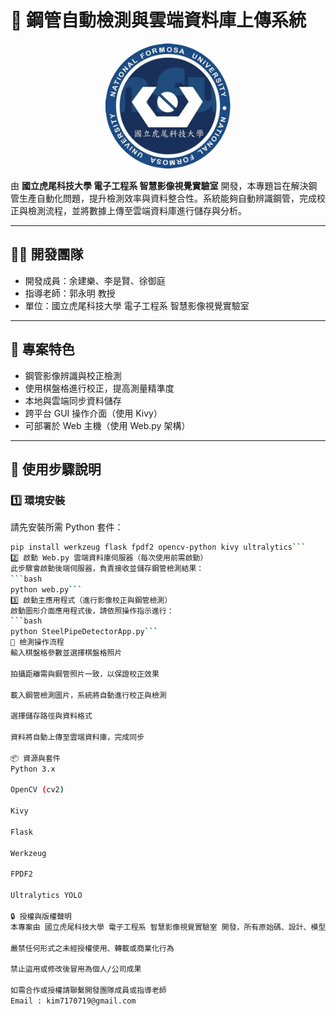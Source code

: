 # 🔧 鋼管自動檢測與雲端資料庫上傳系統
<p align="center">
  <img src="nfu_logo.png" alt="Logo" width="200"/>
</p>

由 **國立虎尾科技大學 電子工程系 智慧影像視覺實驗室** 開發，本專題旨在解決鋼管生產自動化問題，提升檢測效率與資料整合性。系統能夠自動辨識鋼管，完成校正與檢測流程，並將數據上傳至雲端資料庫進行儲存與分析。

---

## 👨‍💻 開發團隊

- 開發成員：余建樂、李是賢、徐御庭  
- 指導老師：郭永明 教授  
- 單位：國立虎尾科技大學 電子工程系 智慧影像視覺實驗室  

---

## 📌 專案特色

- 鋼管影像辨識與校正檢測
- 使用棋盤格進行校正，提高測量精準度
- 本地與雲端同步資料儲存
- 跨平台 GUI 操作介面（使用 Kivy）
- 可部署於 Web 主機（使用 Web.py 架構）

---

## 🚀 使用步驟說明

### 1️⃣ 環境安裝

請先安裝所需 Python 套件：

```bash
pip install werkzeug flask fpdf2 opencv-python kivy ultralytics```
2️⃣ 啟動 Web.py 雲端資料庫伺服器（每次使用前需啟動）
此步驟會啟動後端伺服器，負責接收並儲存鋼管檢測結果：
```bash
python web.py```
3️⃣ 啟動主應用程式（進行影像校正與鋼管檢測）
啟動圖形介面應用程式後，請依照操作指示進行：
```bash
python SteelPipeDetectorApp.py```
🧪 檢測操作流程
輸入棋盤格參數並選擇棋盤格照片

拍攝距離需與鋼管照片一致，以保證校正效果

載入鋼管檢測圖片，系統將自動進行校正與檢測

選擇儲存路徑與資料格式

資料將自動上傳至雲端資料庫，完成同步

📦 資源與套件
Python 3.x

OpenCV (cv2)

Kivy

Flask

Werkzeug

FPDF2

Ultralytics YOLO

🔒 授權與版權聲明
本專案由 國立虎尾科技大學 電子工程系 智慧影像視覺實驗室 開發，所有原始碼、設計、模型與文檔皆屬該實驗室所有。

嚴禁任何形式之未經授權使用、轉載或商業化行為

禁止盜用或修改後冒用為個人/公司成果

如需合作或授權請聯繫開發團隊成員或指導老師
Email : kim7170719@gmail.com
